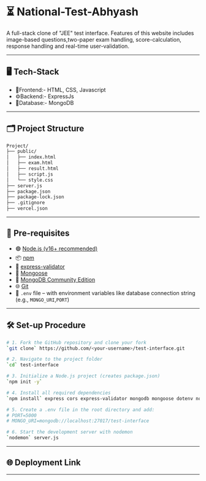 # ⏳ National-Test-Abhyash
A full-stack clone of "JEE" test interface. Features of this website includes image-based questions,two-paper exam handling, score-calculation, response handling and real-time user-validation.

---

## 🖥️ Tech-Stack
* 🎨Frontend:- HTML, CSS, Javascript
* ⚙️Backend:- ExpressJs
* 💾Database:- MongoDB

---

## 🗂️ Project Structure
```bash
Project/
├── public/
│   ├── index.html
│   ├── exam.html
│   ├── result.html
│   ├── script.js
│   └── style.css
├── server.js
├── package.json
├── package-lock.json 
├── .gitignore
├── vercel.json
```

---

## 📌 Pre-requisites
* 🟢 [Node.js (v16+ recommended)](https://nodejs.org/)
* 📦 [npm](https://www.npmjs.com/)
* 🧪 [express-validator](https://www.npmjs.com/package/express-validator)
* 🍃 [Mongoose](https://www.npmjs.com/package/mongoose)
* 💾 [MongoDB Community Edition](https://www.mongodb.com/try/download/community)
* 🌐 [Git](https://git-scm.com/)
* 📄 `.env` file – with environment variables like database connection string (e.g., `MONGO_URI`,`PORT`)

---

## 🛠️ Set-up Procedure

```bash
# 1. Fork the GitHub repository and clone your fork
`git clone` https://github.com/<your-username>/test-interface.git

# 2. Navigate to the project folder
`cd` test-interface

# 3. Initialize a Node.js project (creates package.json)
`npm init -y`

# 4. Install all required dependencies
`npm install` express cors express-validator mongodb mongoose dotenv nodemon

# 5. Create a .env file in the root directory and add:
# PORT=5000
# MONGO_URI=mongodb://localhost:27017/test-interface

# 6. Start the development server with nodemon
`nodemon` server.js
```
---

## 🌐 Deployment Link


---
